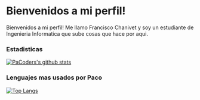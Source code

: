 #                  Bienvenidos a mi perfil!

Bienvenidos a mi perfil! Me llamo Francisco Chanivet y soy un estudiante de Ingenieria Informatica que sube cosas que hace por aqui.
### Estadisticas
[![PaCoders's github stats](https://github-readme-stats.vercel.app/api?username=PaCoders&theme=radical)](https://github.com/anuraghazra/github-readme-stats)
### Lenguajes mas usados por Paco
[![Top Langs](https://github-readme-stats.vercel.app/api/top-langs/?username=PaCoders&langs_count=8&theme=gradient)](https://github.com/anuraghazra/github-readme-stats)
